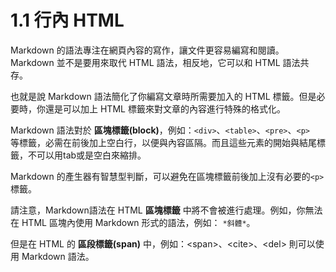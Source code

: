 # 1.1 行內 HTML

Markdown 的語法專注在網頁內容的寫作，讓文件更容易編寫和閱讀。Markdown 並不是要用來取代 HTML 語法，相反地，它可以和 HTML 語法共存。

也就是說 Markdown 語法簡化了你編寫文章時所需要加入的 HTML 標籤。但是必要時，你還是可以加上 HTML 標籤來對文章的內容進行特殊的格式化。

Markdown 語法對於 **區塊標籤(block)**，例如：`<div>`、`<table>`、`<pre>`、`<p>`　等標籤，必需在前後加上空白行，以便與內容區隔。而且這些元素的開始與結尾標籤，不可以用tab或是空白來縮排。

Markdown 的產生器有智慧型判斷，可以避免在區塊標籤前後加上沒有必要的`<p>`標籤。

請注意，Markdown語法在 HTML **區塊標籤** 中將不會被進行處理。例如，你無法在 HTML 區塊內使用 Markdown 形式的語法，例如： `*斜體*`。

但是在 HTML 的 **區段標籤(span)** 中，例如：\<span>、\<cite>、\<del> 則可以使用 Markdown 語法。
